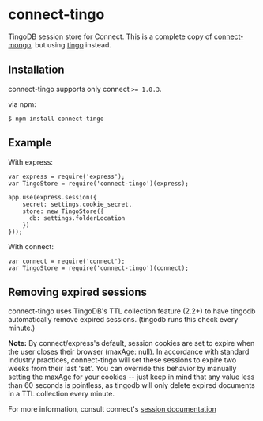 # connect-tingo

  TingoDB session store for Connect.  This is a complete copy of [connect-mongo](https://github.com/kcbanner/connect-mongo),
  but using [tingo](https://github.com/sergeyksv/tingodb) instead.

## Installation

connect-tingo supports only connect `>= 1.0.3`.

via npm:

    $ npm install connect-tingo

## Example

With express:

    var express = require('express');
    var TingoStore = require('connect-tingo')(express);

    app.use(express.session({
        secret: settings.cookie_secret,
        store: new TingoStore({
          db: settings.folderLocation
        })
    }));

With connect:

    var connect = require('connect');
    var TingoStore = require('connect-tingo')(connect);

## Removing expired sessions

  connect-tingo uses TingoDB's TTL collection feature (2.2+) to
  have tingodb automatically remove expired sessions. (tingodb runs this
  check every minute.)

  **Note:** By connect/express's default, session cookies are set to 
  expire when the user closes their browser (maxAge: null). In accordance
  with standard industry practices, connect-tingo will set these sessions
  to expire two weeks from their last 'set'. You can override this 
  behavior by manually setting the maxAge for your cookies -- just keep in
  mind that any value less than 60 seconds is pointless, as tingodb will
  only delete expired documents in a TTL collection every minute.

  For more information, consult connect's [session documentation](http://www.senchalabs.org/connect/session.html)

